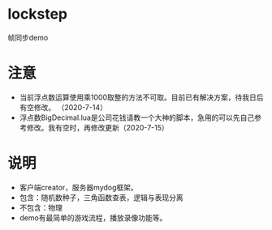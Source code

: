 # lockstep
帧同步demo   
       
# 注意
* 当前浮点数运算使用乘1000取整的方法不可取。目前已有解决方案，待我日后有空修改。   （2020-7-14）
* 浮点数BigDecimal.lua是公司花钱请教一个大神的脚本，急用的可以先自己参考修改。我有空时，再修改更新（2020-7-15）

# 说明
* 客户端creator，服务器mydog框架。
* 包含：随机数种子，三角函数查表，逻辑与表现分离
* 不包含：物理
* demo有最简单的游戏流程，播放录像功能等。



